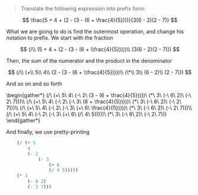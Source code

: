 > Translate the following expression into prefix form:

$$
\frac{5 + 4 + (2 - (3 - (6 + \frac{4}{5})))}{3(6 - 2)(2 - 7)}
$$

What we are going to do is find the outermost operation, and change his notation to prefix. We start with the fraction

$$ (/\\ (5 + 4 + (2 - (3 - (6 + \\frac{4}{5}))))\\ (3(6 - 2)(2 - 7))) $$

Then, the sum of the numerator and the product in the denominator

$$ (/\\ (+\\ 5\\ 4\\ (2 - (3 - (6 + \\frac{4}{5}))))\\ (\*\\ 3\\ (6 - 2)\\ (2 - 7))) $$

And so on and so forth

\\begin{gather\*} (/\\ (+\\ 5\\ 4\\ (-\\ 2\\ (3 - (6 + \\frac{4}{5}))))\\ (\*\\ 3\\ (-\\ 6\\ 2)\\ (-\\ 2\\ 7)))\\\\ (/\\ (+\\ 5\\ 4\\ (-\\ 2\\ (-\\ 3\\ (6 + \\frac{4}{5}))))\\ (\*\\ 3\\ (-\\ 6\\ 2)\\ (-\\ 2\\ 7)))\\\\ (/\\ (+\\ 5\\ 4\\ (-\\ 2\\ (-\\ 3\\ (+\\ 6\\ \\frac{4}{5}))))\\ (\*\\ 3\\ (-\\ 6\\ 2)\\ (-\\ 2\\ 7)))\\\\ (/\\ (+\\ 5\\ 4\\ (-\\ 2\\ (-\\ 3\\ (+\\ 6\\ (/\\ 4\\ 5)))))\\ (\*\\ 3\\ (-\\ 6\\ 2)\\ (-\\ 2\\ 7))) \\end{gather\*}

And finally, we use pretty-printing

```scheme 
    (/ (+ 5
        4
        (- 2
            (- 3
                (+ 6
                (/ 4 5)))))
    (* 3
        (- 6 2)
        (- 2 7)))
```

